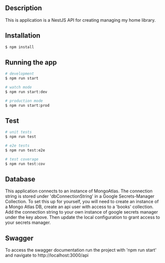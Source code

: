 ## Description
This is application is a NestJS API for creating managing my home library.

## Installation

```bash
$ npm install
```

## Running the app

```bash
# development
$ npm run start

# watch mode
$ npm run start:dev

# production mode
$ npm run start:prod
```

## Test

```bash
# unit tests
$ npm run test

# e2e tests
$ npm run test:e2e

# test coverage
$ npm run test:cov
```

## Database

This application connects to an instance of MongoAtlas. The connection string is stored under 'dbConnectionString' in a Google Secrets-Manager Collection. To set this up for yourself, you will need to create an instance of a Mongo Atlas DB, create an api user with access to a 'books' collection. Add the connection string to your own instance of google secrets manager under the key above. Then update the local configuration to grant access to your secrets manager.

## Swagger

To access the swagger documentation run the project with 'npm run start' and navigate to http://localhost:3000/api